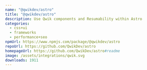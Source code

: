 ```yaml
---
name: "@qwikdev/astro"
title: "@qwikdev/astro"
description: Use Qwik components and Resumability within Astro
categories:
  - css+ui
  - frameworks
  - performance+seo
npmUrl: https://www.npmjs.com/package/@qwikdev/astro
repoUrl: https://github.com/QwikDev/astro
homepageUrl: https://github.com/QwikDev/astro#readme
image: /assets/integrations/qwik.svg
downloads: 1911
---
```


